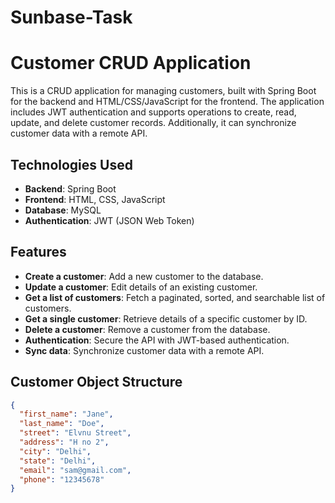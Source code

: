 # Sunbase-Task
# Customer CRUD Application

This is a CRUD application for managing customers, built with Spring Boot for the backend and HTML/CSS/JavaScript for the frontend. The application includes JWT authentication and supports operations to create, read, update, and delete customer records. Additionally, it can synchronize customer data with a remote API.

## Technologies Used

- **Backend**: Spring Boot
- **Frontend**: HTML, CSS, JavaScript
- **Database**: MySQL
- **Authentication**: JWT (JSON Web Token)

## Features

- **Create a customer**: Add a new customer to the database.
- **Update a customer**: Edit details of an existing customer.
- **Get a list of customers**: Fetch a paginated, sorted, and searchable list of customers.
- **Get a single customer**: Retrieve details of a specific customer by ID.
- **Delete a customer**: Remove a customer from the database.
- **Authentication**: Secure the API with JWT-based authentication.
- **Sync data**: Synchronize customer data with a remote API.

## Customer Object Structure

```json
{
  "first_name": "Jane",
  "last_name": "Doe",
  "street": "Elvnu Street",
  "address": "H no 2",
  "city": "Delhi",
  "state": "Delhi",
  "email": "sam@gmail.com",
  "phone": "12345678"
}
